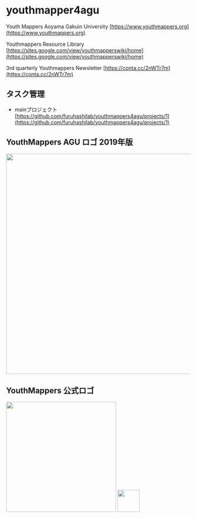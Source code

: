 # youthmapper4agu
Youth Mappers Aoyama Gakuin University
[https://www.youthmappers.org](https://www.youthmappers.org)

Youthmappers Resource Library
[https://sites.google.com/view/youthmapperswiki/home](https://sites.google.com/view/youthmapperswiki/home)

3rd quarterly Youthmappers Newsletter
[https://conta.cc/2nWTr7m](https://conta.cc/2nWTr7m)



## タスク管理
* mainプロジェクト
[https://github.com/furuhashilab/youthmappers4agu/projects/1](https://github.com/furuhashilab/youthmappers4agu/projects/1)



## YouthMappers AGU ロゴ 2019年版
<img src="https://user-images.githubusercontent.com/416977/69696062-d7c7a600-1121-11ea-86e4-f2a18122aa82.jpg" width="600">


## YouthMappers 公式ロゴ

<img src="https://user-images.githubusercontent.com/416977/69695240-f8423100-111e-11ea-9fc5-167d00c20264.jpg" width="300">

<img src="https://user-images.githubusercontent.com/416977/69695243-f9735e00-111e-11ea-89e1-d4fe24ca0643.jpg" width="60">

